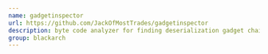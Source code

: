 ```yaml
---
name: gadgetinspector
url: https://github.com/JackOfMostTrades/gadgetinspector
description: byte code analyzer for finding deserialization gadget chains in Java applications. URL : https://github.com/JackOfMostTrades/gadgetinspector Groups : blackarch blackarch-decompiler blackarch-binary
group: blackarch
---
```

